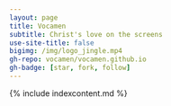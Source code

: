```yaml
---
layout: page
title: Vocamen
subtitle: Christ's love on the screens
use-site-title: false
bigimg: /img/logo_jingle.mp4
gh-repo: vocamen/vocamen.github.io
gh-badge: [star, fork, follow]
---
```


{% include indexcontent.md %}
